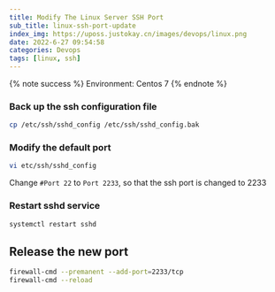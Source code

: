 ```yaml
---
title: Modify The Linux Server SSH Port
sub_title: linux-ssh-port-update
index_img: https://uposs.justokay.cn/images/devops/linux.png
date: 2022-6-27 09:54:58
categories: Devops
tags: [linux, ssh]
---
```

{% note success %}
Environment: Centos 7
{% endnote %}

### Back up the ssh configuration file

```bash
cp /etc/ssh/sshd_config /etc/ssh/sshd_config.bak
```

### Modify the default port

```bash
vi etc/ssh/sshd_config
```

Change `#Port 22` to `Port 2233`, so that the ssh port is changed to 2233

### Restart sshd service

```bash
systemctl restart sshd
```

## Release the new port

```bash
firewall-cmd --premanent --add-port=2233/tcp
firewall-cmd --reload
```
